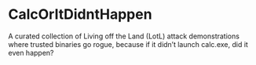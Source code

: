 # CalcOrItDidntHappen
A curated collection of Living off the Land (LotL) attack demonstrations where trusted binaries go rogue, because if it didn’t launch calc.exe, did it even happen?
